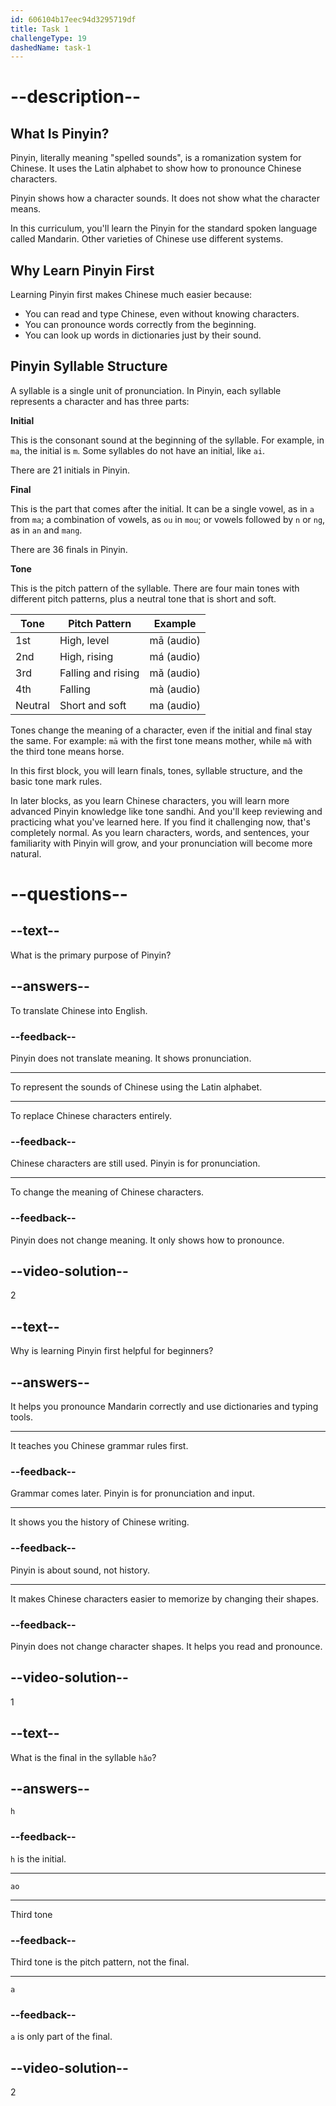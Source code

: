 ```yaml
---
id: 606104b17eec94d3295719df
title: Task 1
challengeType: 19
dashedName: task-1
---
```


# --description--

## What Is Pinyin?

Pinyin, literally meaning "spelled sounds", is a romanization system for Chinese. It uses the Latin alphabet to show how to pronounce Chinese characters.

Pinyin shows how a character sounds. It does not show what the character means.

In this curriculum, you'll learn the Pinyin for the standard spoken language called Mandarin. Other varieties of Chinese use different systems.

## Why Learn Pinyin First

Learning Pinyin first makes Chinese much easier because:

- You can read and type Chinese, even without knowing characters.
- You can pronounce words correctly from the beginning.
- You can look up words in dictionaries just by their sound.

## Pinyin Syllable Structure

A syllable is a single unit of pronunciation. In Pinyin, each syllable represents a character and has three parts:

**Initial**

This is the consonant sound at the beginning of the syllable. For example, in `ma`, the initial is `m`. Some syllables do not have an initial, like `ai`.

There are 21 initials in Pinyin.

**Final**

This is the part that comes after the initial. It can be a single vowel, as in `a` from `ma`; a combination of vowels, as `ou` in `mou`; or vowels followed by `n` or `ng`, as in `an` and `mang`.

There are 36 finals in Pinyin.

**Tone**

This is the pitch pattern of the syllable. There are four main tones with different pitch patterns, plus a neutral tone that is short and soft.

| Tone   | Pitch Pattern     | Example |
|--------|-------------------|---------|
| 1st    | High, level       | mā (audio) |
| 2nd    | High, rising      | má (audio) |
| 3rd    | Falling and rising| mǎ (audio) |
| 4th    | Falling           | mà (audio) |
| Neutral| Short and soft    | ma (audio) |

Tones change the meaning of a character, even if the initial and final stay the same. For example: `mā` with the first tone means mother, while `mǎ` with the third tone means horse.

In this first block, you will learn finals, tones, syllable structure, and the basic tone mark rules.

In later blocks, as you learn Chinese characters, you will learn more advanced Pinyin knowledge like tone sandhi. And you'll keep reviewing and practicing what you've learned here. If you find it challenging now, that's completely normal. As you learn characters, words, and sentences, your familiarity with Pinyin will grow, and your pronunciation will become more natural.

# --questions--

## --text--

What is the primary purpose of Pinyin?

## --answers--

To translate Chinese into English.

### --feedback--

Pinyin does not translate meaning. It shows pronunciation.

---

To represent the sounds of Chinese using the Latin alphabet.

---

To replace Chinese characters entirely.

### --feedback--

Chinese characters are still used. Pinyin is for pronunciation.

---

To change the meaning of Chinese characters.

### --feedback--

Pinyin does not change meaning. It only shows how to pronounce.

## --video-solution--

2

## --text--

Why is learning Pinyin first helpful for beginners?

## --answers--

It helps you pronounce Mandarin correctly and use dictionaries and typing tools.

---

It teaches you Chinese grammar rules first.

### --feedback--

Grammar comes later. Pinyin is for pronunciation and input.

---

It shows you the history of Chinese writing.

### --feedback--

Pinyin is about sound, not history.

---

It makes Chinese characters easier to memorize by changing their shapes.

### --feedback--

Pinyin does not change character shapes. It helps you read and pronounce.

## --video-solution--

1

## --text--

What is the final in the syllable `hǎo`?

## --answers--

`h`

### --feedback--

`h` is the initial.

---

`ao`

---

Third tone

### --feedback--

Third tone is the pitch pattern, not the final.

---

`a`

### --feedback--

`a` is only part of the final.

## --video-solution--

2
